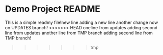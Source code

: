 # Demo Project README

This is a simple readmy file!new line
adding a new line
another change now on UPDATES branch!
<<<<<<< HEAD
oneline from updates
adding second line from updates
another line from TMP branch
adding second line from TMP branch!
>>>>>>> tmp
